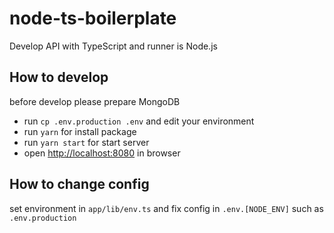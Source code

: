 # node-ts-boilerplate

Develop API with TypeScript and runner is Node.js

## How to develop

before develop please prepare MongoDB

- run `cp .env.production .env` and edit your environment
- run `yarn` for install package
- run `yarn start` for start server
- open <http://localhost:8080> in browser

## How to change config

set environment in `app/lib/env.ts` and fix config in `.env.[NODE_ENV]` such as `.env.production`
